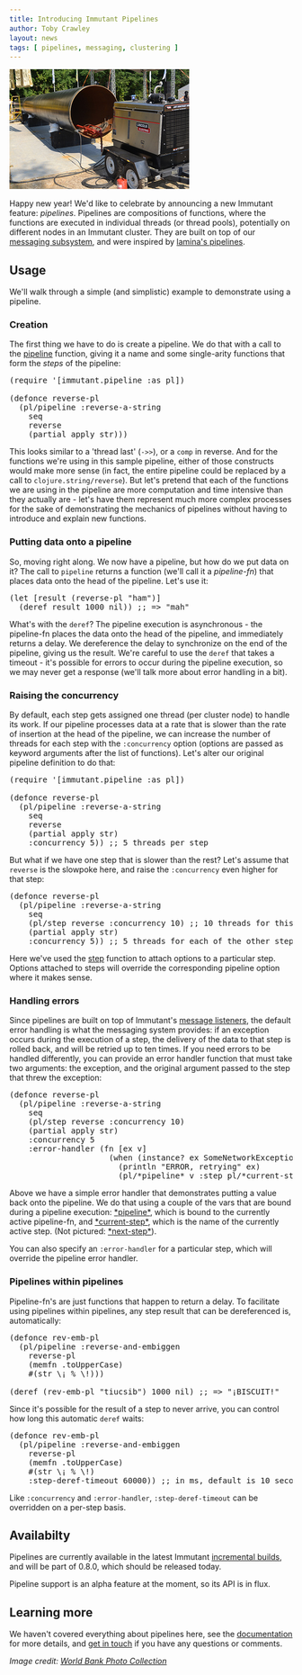 ```yaml
---
title: Introducing Immutant Pipelines
author: Toby Crawley
layout: news
tags: [ pipelines, messaging, clustering ]
---
```


<img src="/images/news/pipeline.jpg" alt="[pipeline]" class="alignright"/>

Happy new year! We'd like to celebrate by announcing a new Immutant
feature: *pipelines*. Pipelines are compositions of functions, where
the functions are executed in individual threads (or thread pools),
potentially on different nodes in an Immutant cluster. They are built
on top of our
[messaging subsystem](#{doc_chapter_for_version('LATEST','messaging')}),
and were inspired by
[lamina's pipelines](https://github.com/ztellman/lamina/wiki/Pipelines-new).

## Usage

We'll walk through a simple (and simplistic) example to demonstrate
using a pipeline.

### Creation

The first thing we have to do is create a pipeline. We do that with a
call to the
[pipeline](#{api_doc_for_version('LATEST','messaging','pipeline')})
function, giving it a name and some single-arity functions that form
the *steps* of the pipeline:

<pre class="syntax clojure">(require '[immutant.pipeline :as pl])

(defonce reverse-pl
  (pl/pipeline :reverse-a-string
    seq
    reverse
    (partial apply str)))
</pre>

This looks similar to a 'thread last' (`->>`), or a `comp` in
reverse. And for the functions we're using in this sample pipeline,
either of those constructs would make more sense (in fact, the entire
pipeline could be replaced by a call to `clojure.string/reverse`). But
let's pretend that each of the functions we are using in the pipeline
are more computation and time intensive than they actually are - let's
have them represent much more complex processes for the sake of
demonstrating the mechanics of pipelines without having to introduce
and explain new functions.

### Putting data onto a pipeline 

So, moving right along. We now have a pipeline, but how do we put data
on it? The call to `pipeline` returns a function (we'll call it a
*pipeline-fn*) that places data onto the head of the pipeline. Let's
use it:

<pre class="syntax clojure">(let [result (reverse-pl "ham")]
  (deref result 1000 nil)) ;; => "mah"
</pre>

What's with the `deref`? The pipeline execution is asynchronous - the
pipeline-fn places the data onto the head of the pipeline, and
immediately returns a delay. We dereference the delay to synchronize
on the end of the pipeline, giving us the result. We're careful to use
the `deref` that takes a timeout - it's possible for errors to occur
during the pipeline execution, so we may never get a response (we'll
talk more about error handling in a bit).

### Raising the concurrency

By default, each step gets assigned one thread (per cluster node) to
handle its work. If our pipeline processes data at a rate that is
slower than the rate of insertion at the head of the pipeline, we can
increase the number of threads for each step with the `:concurrency`
option (options are passed as keyword arguments after the list of
functions). Let's alter our original pipeline definition to do that:

<pre class="syntax clojure">(require '[immutant.pipeline :as pl])

(defonce reverse-pl
  (pl/pipeline :reverse-a-string
    seq
    reverse
    (partial apply str)
    :concurrency 5)) ;; 5 threads per step
</pre>

But what if we have one step that is slower than the rest? Let's
assume that `reverse` is the slowpoke here, and raise the
`:concurrency` even higher for that step:

<pre class="syntax clojure">(defonce reverse-pl
  (pl/pipeline :reverse-a-string
    seq
    (pl/step reverse :concurrency 10) ;; 10 threads for this guy
    (partial apply str)
    :concurrency 5)) ;; 5 threads for each of the other steps
</pre>

Here we've used the
[step](#{api_doc_for_version('LATEST','messaging','step')}) function
to attach options to a particular step. Options attached to steps will
override the corresponding pipeline option where it makes sense.

### Handling errors

Since pipelines are built on top of Immutant's
[message listeners](#{doc_chapter_for_version('LATEST','messaging','messaging-receiving')}),
the default error handling is what the messaging system provides: if
an exception occurs during the execution of a step, the delivery of
the data to that step is rolled back, and will be retried up to ten
times. If you need errors to be handled differently, you can provide
an error handler function that must take two arguments: the exception,
and the original argument passed to the step that threw the exception:

<pre class="syntax clojure">(defonce reverse-pl
  (pl/pipeline :reverse-a-string
    seq
    (pl/step reverse :concurrency 10)
    (partial apply str)
    :concurrency 5
    :error-handler (fn [ex v] 
                     (when (instance? ex SomeNetworkException)
                       (println "ERROR, retrying" ex)
                       (pl/*pipeline* v :step pl/*current-step*))))) ;; a naive retry   
</pre>

Above we have a simple error handler that demonstrates putting a value
back onto the pipeline. We do that using a couple of the vars that are
bound during a pipeline execution:
[\*pipeline\*](#{api_doc_for_version('LATEST','messaging','*pipeline*')}),
which is bound to the currently active pipeline-fn, and
[\*current-step\*](#{api_doc_for_version('LATEST','messaging','*current-step*')}),
which is the name of the currently active step. (Not pictured:
[\*next-step\*](#{api_doc_for_version('LATEST','messaging','*next-step*')})).

You can also specify an `:error-handler` for a particular step, which
will override the pipeline error handler.

### Pipelines within pipelines 

Pipeline-fn's are just functions that happen to return a delay. To
facilitate using pipelines within pipelines, any step result that can 
be dereferenced is, automatically:

<pre class="syntax clojure">(defonce rev-emb-pl 
  (pl/pipeline :reverse-and-embiggen
    reverse-pl 
    (memfn .toUpperCase) 
    #(str \¡ % \!)))

(deref (rev-emb-pl "tiucsib") 1000 nil) ;; => "¡BISCUIT!"
</pre>

Since it's possible for the result of a step to never arrive, you can
control how long this automatic `deref` waits:

<pre class="syntax clojure">(defonce rev-emb-pl 
  (pl/pipeline :reverse-and-embiggen
    reverse-pl 
    (memfn .toUpperCase) 
    #(str \¡ % \!)
    :step-deref-timeout 60000)) ;; in ms, default is 10 seconds
</pre>

Like `:concurrency` and `:error-handler`, `:step-deref-timeout` can be
overridden on a per-step basis.

## Availabilty

Pipelines are currently available in the latest Immutant
[incremental builds](/builds/), and will be part of 0.8.0, which
should be released today.

Pipeline support is an alpha feature at the moment, so its API is in flux. 

## Learning more

We haven't covered everything about pipelines here, see the
[documentation](#{doc_chapter_for_version('LATEST','messaging','messaging-pipelines')})
for more details, and [get in touch](/community/) if you have any
questions or comments.

*Image credit: [World Bank Photo Collection](http://www.flickr.com/photos/worldbank/7342211086)*
